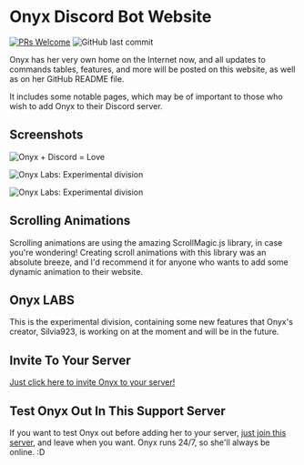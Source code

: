 # Onyx Discord Bot Website
[![PRs Welcome](https://img.shields.io/badge/PRs-welcome-brightgreen.svg?style=flat-square)](http://makeapullrequest.com) 
![GitHub last commit](https://img.shields.io/github/last-commit/google/skia.svg)

Onyx has her very own home on the Internet now, and all updates to commands tables, features, and more will be posted on this website,
as well as on her GitHub README file.

It includes some notable pages, which may be of important to those who wish to add Onyx to their Discord server.

## Screenshots
![Onyx + Discord = Love](https://github.com/silvia-odwyer/Onyx-Discord-Bot-Website/blob/master/media/onyxdiscord.png "Onyx + Discord = Love")

![Onyx Labs: Experimental division](https://github.com/silvia-odwyer/Onyx-Discord-Bot-Website/blob/master/media/onyx_labs.gif "Onyx Labs: Experimental division")

![Onyx Labs: Experimental division](https://github.com/silvia-odwyer/Onyx-Discord-Bot-Website/blob/master/media/onyx_labs_scrolldown.gif "Onyx Labs: Experimental division")

## Scrolling Animations
Scrolling animations are using the amazing ScrollMagic.js library, in case you're wondering! Creating scroll animations
with this library was an absolute breeze, and I'd recommend it for anyone who wants to add some dynamic animation to their website.

## Onyx LABS
This is the experimental division, containing some new features that Onyx's creator, Silvia923, is working on at the moment
and will be in the future.

## Invite To Your Server
[Just click here to invite Onyx to your server!](https://discordapp.com/oauth2/authorize?&client_id=444948120573313024&scope=bot&permissions=0)

## Test Onyx Out In This Support Server
If you want to test Onyx out before adding her to your server, [just join this server](https://discord.gg/cSWHaEK), and leave when you want.
Onyx runs 24/7, so she'll always be online. :D
